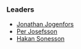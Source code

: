### Leaders

* [Jonathan Jogenfors](mailto:jonathan.jogenfors@owasp.org)
* [Per Josefsson](mailto:per.josefsson@owasp.org)
* [Hakan Sonesson](mailto:hakan.sonesson@owasp.org)
